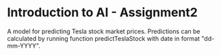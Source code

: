 # Introduction to AI - Assignment2

A model for predicting Tesla stock market prices.
Predictions can be calculated by running function predictTeslaStock with date in format "dd-mm-YYYY".
